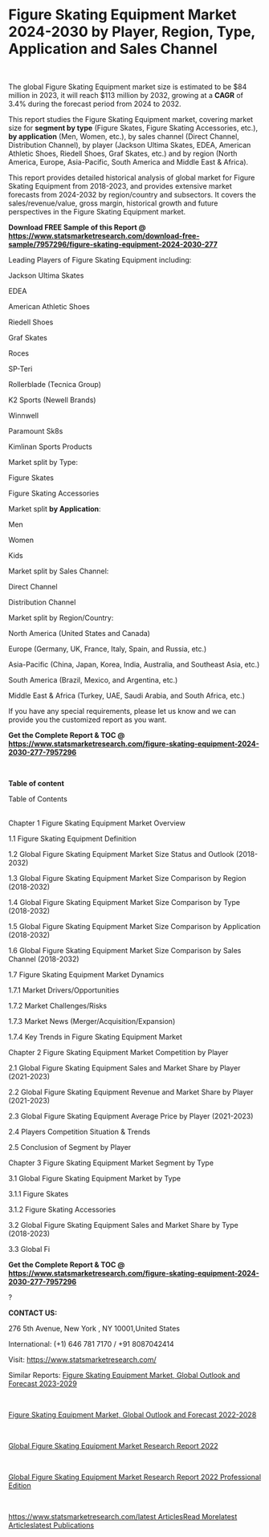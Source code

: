 <h1>Figure Skating Equipment Market 2024-2030 by Player, Region, Type, Application and Sales Channel</h1><br/><p>The global Figure Skating Equipment market size is estimated to be $84 million in 2023, it will reach $113 million by 2032, growing at a <strong>CAGR</strong> of 3.4% during the forecast period from 2024 to 2032.</p>
 
 
 
 <p>This report studies the Figure Skating Equipment market, covering market size for <strong>segment by type</strong> (Figure Skates, Figure Skating Accessories, etc.), <strong>by application</strong> (Men, Women, etc.), by sales channel (Direct Channel, Distribution Channel), by player (Jackson Ultima Skates, EDEA, American Athletic Shoes, Riedell Shoes, Graf Skates, etc.) and by region (North America, Europe, Asia-Pacific, South America and Middle East & Africa).</p>
 
 
 
 <p>This report provides detailed historical analysis of global market for Figure Skating Equipment from 2018-2023, and provides extensive market forecasts from 2024-2032 by region/country and subsectors. It covers the sales/revenue/value, gross margin, historical growth and future perspectives in the Figure Skating Equipment market.</p>
 
 
 
 <p><strong>Download FREE Sample of this Report @ <a href="https://www.statsmarketresearch.com/download-free-sample/7957296/figure-skating-equipment-2024-2030-277">https://www.statsmarketresearch.com/download-free-sample/7957296/figure-skating-equipment-2024-2030-277</a></strong></p>
 
 
 
 <p>Leading Players of Figure Skating Equipment including:</p>
 
 
 
 <p>Jackson Ultima Skates</p>
 
 
 
 <p>EDEA</p>
 
 
 
 <p>American Athletic Shoes</p>
 
 
 
 <p>Riedell Shoes</p>
 
 
 
 <p>Graf Skates</p>
 
 
 
 <p>Roces</p>
 
 
 
 <p>SP-Teri</p>
 
 
 
 <p>Rollerblade (Tecnica Group)</p>
 
 
 
 <p>K2 Sports (Newell Brands)</p>
 
 
 
 <p>Winnwell</p>
 
 
 
 <p>Paramount Sk8s</p>
 
 
 
 <p>Kimlinan Sports Products</p>
 
 
 
 <p>Market split by Type:</p>
 
 
 
 <p>Figure Skates</p>
 
 
 
 <p>Figure Skating Accessories</p>
 
 
 
 <p>Market split <strong>by Application</strong>:</p>
 
 
 
 <p>Men</p>
 
 
 
 <p>Women</p>
 
 
 
 <p>Kids</p>
 
 
 
 <p>Market split by Sales Channel:</p>
 
 
 
 <p>Direct Channel</p>
 
 
 
 <p>Distribution Channel</p>
 
 
 
 <p>Market split by Region/Country:</p>
 
 
 
 <p>North America (United States and Canada)</p>
 
 
 
 <p>Europe (Germany, UK, France, Italy, Spain, and Russia, etc.)</p>
 
 
 
 <p>Asia-Pacific (China, Japan, Korea, India, Australia, and Southeast Asia, etc.)</p>
 
 
 
 <p>South America (Brazil, Mexico, and Argentina, etc.)</p>
 
 
 
 <p>Middle East & Africa (Turkey, UAE, Saudi Arabia, and South Africa, etc.)</p>
 
 
 
 <p>If you have any special requirements, please let us know and we can provide you the customized report as you want.</p>
 
 
 
 <div><b>Get the Complete Report & TOC @ <a href="https://www.statsmarketresearch.com/figure-skating-equipment-2024-2030-277-7957296">https://www.statsmarketresearch.com/figure-skating-equipment-2024-2030-277-7957296</a></b></div>
 
 
 
 <p><br />
 
 <b>Table of content</b></p>
 
 
 
 <p>Table of Contents<br />
 
 <br />
 
 Chapter 1 Figure Skating Equipment Market Overview<br />
 
 1.1 Figure Skating Equipment Definition<br />
 
 1.2 Global Figure Skating Equipment Market Size Status and Outlook (2018-2032)<br />
 
 1.3 Global Figure Skating Equipment Market Size Comparison by Region (2018-2032)<br />
 
 1.4 Global Figure Skating Equipment Market Size Comparison by Type (2018-2032)<br />
 
 1.5 Global Figure Skating Equipment Market Size Comparison by Application (2018-2032)<br />
 
 1.6 Global Figure Skating Equipment Market Size Comparison by Sales Channel (2018-2032)<br />
 
 1.7 Figure Skating Equipment Market Dynamics<br />
 
 1.7.1 Market Drivers/Opportunities<br />
 
 1.7.2 Market Challenges/Risks<br />
 
 1.7.3 Market News (Merger/Acquisition/Expansion)<br />
 
 1.7.4 Key Trends in Figure Skating Equipment Market<br />
 
 Chapter 2 Figure Skating Equipment Market Competition by Player<br />
 
 2.1 Global Figure Skating Equipment Sales and Market Share by Player (2021-2023)<br />
 
 2.2 Global Figure Skating Equipment Revenue and Market Share by Player (2021-2023)<br />
 
 2.3 Global Figure Skating Equipment Average Price by Player (2021-2023)<br />
 
 2.4 Players Competition Situation & Trends<br />
 
 2.5 Conclusion of Segment by Player<br />
 
 Chapter 3 Figure Skating Equipment Market Segment by Type<br />
 
 3.1 Global Figure Skating Equipment Market by Type<br />
 
 3.1.1 Figure Skates<br />
 
 3.1.2 Figure Skating Accessories<br />
 
 3.2 Global Figure Skating Equipment Sales and Market Share by Type (2018-2023)<br />
 
 3.3 Global Fi</p>
 
 
 
 <div><b>Get the Complete Report & TOC @ <a href="https://www.statsmarketresearch.com/figure-skating-equipment-2024-2030-277-7957296">https://www.statsmarketresearch.com/figure-skating-equipment-2024-2030-277-7957296</a></b></div>
 
 
 
 <p>? </p>
 
 
 
 <p><b>CONTACT US:</b><br />
 
 276 5th Avenue, New York , NY 10001,United States<br />
 
 International: (+1) 646 781 7170 / +91 8087042414<br />
 
 Visit: <a href="https://www.statsmarketresearch.com/">https://www.statsmarketresearch.com/</a><br />
 
 Similar Reports: <a href="https://www.statsmarketresearch.com/figure-skating-equipment-2024-2030-277-7957296">Figure Skating Equipment Market, Global Outlook and Forecast 2023-2029</a><br />
 
 <br />
 
 <a href="https://www.statsmarketresearch.com/figure-skating-equipment-2024-2030-277-7957296">Figure Skating Equipment Market, Global Outlook and Forecast 2022-2028</a><br />
 
 <br />
 
 <a href="https://www.statsmarketresearch.com/figure-skating-equipment-2024-2030-277-7957296">Global Figure Skating Equipment Market Research Report 2022</a><br />
 
 <br />
 
 <a href="https://www.statsmarketresearch.com/figure-skating-equipment-2024-2030-277-7957296">Global Figure Skating Equipment Market Research Report 2022 Professional Edition</a><br />
 
 <br />
 
 <a href="https://gyeongbokgung.com">https://www.statsmarketresearch.com/</a><a href="https://hallyeomaritime.com">latest Articles</a><a href="https://jingwansa.com">Read More</a><a href="https://nguoiviet.jp/">latest Articles</a><a href="https://www.intelmarketresearch.com/">latest Publications</a></p>